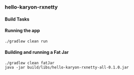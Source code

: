 ### hello-karyon-rxnetty


#### Build Tasks

#### Running the app
```
./gradlew clean run
```

#### Building and running a Fat Jar
```
./gradlew clean fatJar
java -jar build/libs/hello-karyon-rxnetty-all-0.1.0.jar
```
